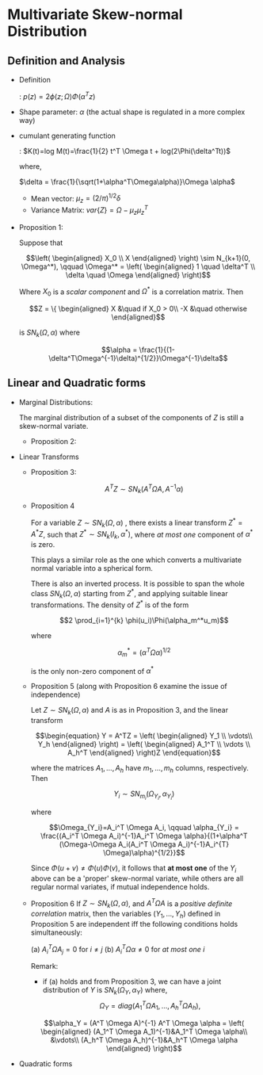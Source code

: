 # Multivariate Skew-normal Distribution

## Definition and Analysis
- Definition
  
  : $p(z) = 2 \phi (z;\Omega) \Phi(\alpha^T z)$
- Shape parameter: $\alpha$ (the actual shape is regulated in a more complex way)
- cumulant generating function

  : $K(t)=log M(t)=\frac{1}{2} t^T \Omega t + log(2\Phi(\delta^Tt))$ 
  
  where,

  $\delta = \frac{1}{\sqrt(1+\alpha^T\Omega\alpha)}\Omega \alpha$

    - Mean vector: $\mu_z = (2/\pi)^{1/2} \delta$
    - Variance Matrix: $var\{Z\} = \Omega - \mu_z \mu_z^T$
- Proposition 1:
  
  Suppose that

    $$\left(
        \begin{aligned}
            X_0 \\
            X
        \end{aligned}
    \right) \sim N_{k+1}(0, \Omega^*), 
    \qquad \Omega^* =  \left(
        \begin{aligned}
            1 \quad \delta^T \\
            \delta \quad \Omega
        \end{aligned}
    \right)$$

    Where $X_0$ is a *scalar component* and $\Omega^*$ is a correlation matrix. Then

    $$Z = \{
        \begin{aligned}
            X  &\quad if X_0 > 0\\
            -X &\quad otherwise
        \end{aligned}$$

    is $SN_{k}(\Omega, \alpha)$ where

    $$\alpha = \frac{1}{(1-\delta^T\Omega^{-1}\delta)^{1/2}}\Omega^{-1}\delta$$

## Linear and Quadratic forms
- Marginal Distributions: 

  The marginal distribution of a subset of the components of $Z$ is still a skew-normal variate.
  - Proposition 2:
   
- Linear Transforms
  - Proposition 3:
    
    $$A^TZ \sim SN_k(A^T \Omega A, A^{-1} \alpha)$$

   - Proposition 4

        For a variable $Z \sim SN_k(\Omega, \alpha)$ , there exists a linear transform $Z^*= A^{*}Z$, such that $Z^* \sim SN_k(I_k, \alpha^*)$, where *at most one* component of $\alpha^{*}$ is zero.  

        This plays a similar role as the one which converts a multivariate normal variable into a spherical form.

        There is also an inverted process. It is possible to span the whole class $SN_k(\Omega, \alpha)$ starting from $Z^{*}$, and applying suitable linear transformations. The density of $Z^{*}$ is of the form

        $$2 \prod_{i=1}^{k} \phi(u_i)\Phi(\alpha_m^*u_m)$$

        where

        $$\alpha^*_m = (\alpha^T \Omega \alpha)^{1/2}$$

        is the only non-zero component of $\alpha^{*}$

    - Proposition 5 (along with Proposition 6 examine the issue of independence)
        
        Let $Z \sim SN_{k}(\Omega, \alpha)$ and $A$ is as in Proposition 3, and the linear transform

        $$\begin{equation}
            Y = A^TZ = 
            \left(
            \begin{aligned}
                Y_1 \\
                \vdots\\
                Y_h
            \end{aligned}
            \right)
            =  \left(
            \begin{aligned}
                A_1^T \\
                \vdots \\
                A_h^T
            \end{aligned}
            \right)Z
            \end{equation}$$

        where the matrices $A_1, \dots , A_h$ have $m_1, \dots, m_h$ columns, respectively. Then

        $$Y_i \sim SN_{m_i}(\Omega_{Y_i}, \alpha_{Y_i})$$

        where

        $$\Omega_{Y_i}=A_i^T \Omega A_i, \qquad \alpha_{Y_i} = \frac{(A_i^T \Omega A_i)^{-1}A_i^T \Omega \alpha}{(1+\alpha^T (\Omega-\Omega A_i(A_i^T \Omega A_i)^{-1}A_i^{T} \Omega)\alpha)^{1/2}}$$

        Since $\Phi(u+v) \neq \Phi(u)\Phi(v)$, it follows that **at most one** of the $Y_i$ above can be a 'proper' skew-normal variate, while others are all regular normal variates, if mutual independence holds.

    - Proposition 6
        If $Z \sim SN_{k}(\Omega, \alpha)$, and $A^T \Omega A$ is a *positive definite correlation* matrix, then the variables $(Y_1,\dots,Y_h)$ defined in Proposition 5 are independent iff the following conditions holds simultaneously:

        (a) $A_i^T \Omega A_j = 0$ for $i \neq j$
        (b) $A_i^T \Omega \alpha \neq 0$ for *at most one* $i$

        Remark:

        - if (a) holds and from Proposition 3, we can have a joint distribution of $Y$ is $SN_k(\Omega_Y,\alpha_Y)$ where,
        $$\Omega_Y = diag(A_1^T \Omega A_1,\dots,A_h^T \Omega A_h),$$ 
        
        $$\alpha_Y = (A^T \Omega A)^{-1} A^T \Omega \alpha 
            = \left(
            \begin{aligned}
                 (A_1^T \Omega A_1)^{-1}&A_1^T \Omega \alpha\\
                &\vdots\\
                 (A_h^T \Omega A_h)^{-1}&A_h^T \Omega \alpha
            \end{aligned}
            \right)$$

- Quadratic forms


